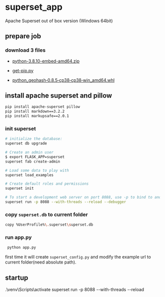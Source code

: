 # superset_app

Apache Superset out of box version (Windows 64bit)

## prepare job

### download 3 files

* [python-3.8.10-embed-amd64.zip](https://www.python.org/ftp/python/3.8.10/python-3.8.10-embed-amd64.zip)
* [get-pip.py](https://bootstrap.pypa.io/get-pip.py)

* [python_geohash‑0.8.5‑cp38‑cp38‑win_amd64.whl](https://download.lfd.uci.edu/pythonlibs/w6tyco5e/python_geohash-0.8.5-cp38-cp38-win_amd64.whl)



## install apache superset and pillow

```bash
pip install apache-superset pillow
pip install markdown==3.2.2
pip install markupsafe==2.0.1
```

### init superset

```bash
# initialize the database:
superset db upgrade

# Create an admin user
$ export FLASK_APP=superset
superset fab create-admin

# Load some data to play with
superset load_examples

# Create default roles and permissions
superset init

# To start a development web server on port 8088, use -p to bind to another port
superset run -p 8088 --with-threads --reload --debugger
```


### copy `superset.db` to current folder

```bash
copy %UserProfile%\.superset\superset.db 
```


### run app.py

```bash
 python app.py
```

first time it will create `superset_config.py` and modify the example url to current folder(need absolute path).

## startup
.\venv\Scripts\activate
superset run -p 8088 --with-threads --reload
